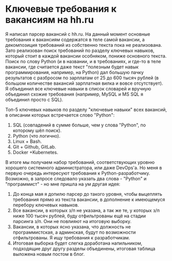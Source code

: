 # Ключевые требования к вакансиям на hh.ru

Я написал парсер вакансий с hh.ru. На данный момент основные требования к вакансиям содержатся в теле самой вакансии, а декомпозиция требований из собственно текста пока не реализована. Зато реализован поиск требований по разделу ключевых навыков, который стоит в каждой вакансии особняком, пониже основного текста. Поиск по слову Python (и в названии, и в требованиях, и где-то в теле вакансии, где считается даже текст "полезным будет навык программирования, например, на Python) дал большую пачку результатов с разбросом по зарплатам от 25 до 600 тысяч рублей (в большом количестве вакансий зарплатная вилка и вовсе отсутствует). Я объединил все ключевые навыки в список словарей и вручную объединил схожие требования (например, MySQL и MS SQL я объединил просто с SQL).

Топ-5 ключевых навыков по разделу "ключевые навыки" всех вакансий, в описании которых встречается слово "Python":
1. SQL (совпадений в сумме больше, чем у слова "Python", по которому шёл поиск).
2. Python (что логично).
3. Linux + Bash.
4. Git + Github, GitLab.
5. Docker +Kubernetes.

В итоге мы получаем набор требований, соответствующих уровню хорошего системного администратора, или даже DevOps'а. Но меня в первую очередь интересуют требования к Python-разработчику. Возможно, в запросе следовало указать два слова - "Python" и "программист" - но мне пришла на ум другая идея:

1. До конца мая я допилю парсер до такого уровня, чтобы выцеплять требования прямо из текста вакансии, в дополнение к имеющемуся перебору ключевых навыков.
2. Все вакансии, в которых з/п не указана, а так же те, у которых з/п ниже 100 тысяч рублей, буду отфильтрованы ещё на стадии парсинга з/п. Они не повлияют на итоговую выборку.
3. Вакансии, в которых ясно указана, что должность не программистская, а админская, будут по возможности отфильтрованы. Я ищу требования к разработчикам.
4. Итоговая выборка будет слегка доработана напильником, подходящие друг другу разделы объединены, итоговая таблица выложена новым постом в блог.